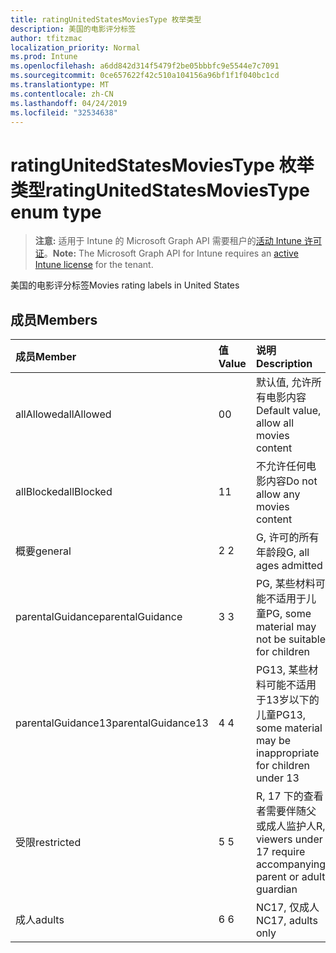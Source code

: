 ```yaml
---
title: ratingUnitedStatesMoviesType 枚举类型
description: 美国的电影评分标签
author: tfitzmac
localization_priority: Normal
ms.prod: Intune
ms.openlocfilehash: a6dd842d314f5479f2be05bbbfc9e5544e7c7091
ms.sourcegitcommit: 0ce657622f42c510a104156a96bf1f1f040bc1cd
ms.translationtype: MT
ms.contentlocale: zh-CN
ms.lasthandoff: 04/24/2019
ms.locfileid: "32534638"
---
```

# <a name="ratingunitedstatesmoviestype-enum-type"></a><span data-ttu-id="315d5-103">ratingUnitedStatesMoviesType 枚举类型</span><span class="sxs-lookup"><span data-stu-id="315d5-103">ratingUnitedStatesMoviesType enum type</span></span>

> <span data-ttu-id="315d5-104">**注意:** 适用于 Intune 的 Microsoft Graph API 需要租户的[活动 Intune 许可证](https://go.microsoft.com/fwlink/?linkid=839381)。</span><span class="sxs-lookup"><span data-stu-id="315d5-104">**Note:** The Microsoft Graph API for Intune requires an [active Intune license](https://go.microsoft.com/fwlink/?linkid=839381) for the tenant.</span></span>

<span data-ttu-id="315d5-105">美国的电影评分标签</span><span class="sxs-lookup"><span data-stu-id="315d5-105">Movies rating labels in United States</span></span>

## <a name="members"></a><span data-ttu-id="315d5-106">成员</span><span class="sxs-lookup"><span data-stu-id="315d5-106">Members</span></span>
|<span data-ttu-id="315d5-107">成员</span><span class="sxs-lookup"><span data-stu-id="315d5-107">Member</span></span>|<span data-ttu-id="315d5-108">值</span><span class="sxs-lookup"><span data-stu-id="315d5-108">Value</span></span>|<span data-ttu-id="315d5-109">说明</span><span class="sxs-lookup"><span data-stu-id="315d5-109">Description</span></span>|
|:---|:---|:---|
|<span data-ttu-id="315d5-110">allAllowed</span><span class="sxs-lookup"><span data-stu-id="315d5-110">allAllowed</span></span>|<span data-ttu-id="315d5-111">0</span><span class="sxs-lookup"><span data-stu-id="315d5-111">0</span></span>|<span data-ttu-id="315d5-112">默认值, 允许所有电影内容</span><span class="sxs-lookup"><span data-stu-id="315d5-112">Default value, allow all movies content</span></span>|
|<span data-ttu-id="315d5-113">allBlocked</span><span class="sxs-lookup"><span data-stu-id="315d5-113">allBlocked</span></span>|<span data-ttu-id="315d5-114">1</span><span class="sxs-lookup"><span data-stu-id="315d5-114">1</span></span>|<span data-ttu-id="315d5-115">不允许任何电影内容</span><span class="sxs-lookup"><span data-stu-id="315d5-115">Do not allow any movies content</span></span>|
|<span data-ttu-id="315d5-116">概要</span><span class="sxs-lookup"><span data-stu-id="315d5-116">general</span></span>|<span data-ttu-id="315d5-117">2 </span><span class="sxs-lookup"><span data-stu-id="315d5-117">2</span></span>|<span data-ttu-id="315d5-118">G, 许可的所有年龄段</span><span class="sxs-lookup"><span data-stu-id="315d5-118">G, all ages admitted</span></span>|
|<span data-ttu-id="315d5-119">parentalGuidance</span><span class="sxs-lookup"><span data-stu-id="315d5-119">parentalGuidance</span></span>|<span data-ttu-id="315d5-120">3 </span><span class="sxs-lookup"><span data-stu-id="315d5-120">3</span></span>|<span data-ttu-id="315d5-121">PG, 某些材料可能不适用于儿童</span><span class="sxs-lookup"><span data-stu-id="315d5-121">PG, some material may not be suitable for children</span></span>|
|<span data-ttu-id="315d5-122">parentalGuidance13</span><span class="sxs-lookup"><span data-stu-id="315d5-122">parentalGuidance13</span></span>|<span data-ttu-id="315d5-123">4 </span><span class="sxs-lookup"><span data-stu-id="315d5-123">4</span></span>|<span data-ttu-id="315d5-124">PG13, 某些材料可能不适用于13岁以下的儿童</span><span class="sxs-lookup"><span data-stu-id="315d5-124">PG13, some material may be inappropriate for children under 13</span></span>|
|<span data-ttu-id="315d5-125">受限</span><span class="sxs-lookup"><span data-stu-id="315d5-125">restricted</span></span>|<span data-ttu-id="315d5-126">5 </span><span class="sxs-lookup"><span data-stu-id="315d5-126">5</span></span>|<span data-ttu-id="315d5-127">R, 17 下的查看者需要伴随父或成人监护人</span><span class="sxs-lookup"><span data-stu-id="315d5-127">R, viewers under 17 require accompanying parent or adult guardian</span></span>|
|<span data-ttu-id="315d5-128">成人</span><span class="sxs-lookup"><span data-stu-id="315d5-128">adults</span></span>|<span data-ttu-id="315d5-129">6 </span><span class="sxs-lookup"><span data-stu-id="315d5-129">6</span></span>|<span data-ttu-id="315d5-130">NC17, 仅成人</span><span class="sxs-lookup"><span data-stu-id="315d5-130">NC17, adults only</span></span>|



